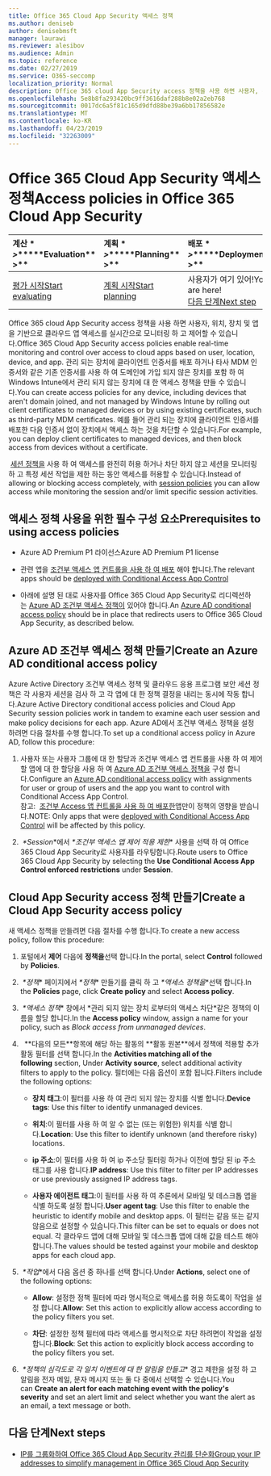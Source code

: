 ```yaml
---
title: Office 365 Cloud App Security 액세스 정책
ms.author: deniseb
author: denisebmsft
manager: laurawi
ms.reviewer: alesibov
ms.audience: Admin
ms.topic: reference
ms.date: 02/27/2019
ms.service: O365-seccomp
localization_priority: Normal
description: Office 365 cloud App Security access 정책을 사용 하면 사용자, 위치, 장치 및 앱을 기반으로 클라우드 앱 액세스를 실시간으로 모니터링 하 고 제어할 수 있습니다. 관리 되는 장치에 클라이언트 인증서를 배포 하거나 타사 MDM 인증서와 같은 기존 인증서를 사용 하 여 도메인에 가입 되지 않은 장치를 포함 하 여 Windows Intune에서 관리 되지 않는 장치에 대 한 액세스 정책을 만들 수 있습니다. 예를 들어 관리 되는 장치에 클라이언트 인증서를 배포한 다음 인증서 없이 장치에서 액세스 하는 것을 차단할 수 있습니다.
ms.openlocfilehash: 5e8b8fa293420bc9ff3616daf288b8e02a2eb768
ms.sourcegitcommit: 0017dc6a5f81c165d9dfd88be39a6bb17856582e
ms.translationtype: MT
ms.contentlocale: ko-KR
ms.lasthandoff: 04/23/2019
ms.locfileid: "32263009"
---
```

# <a name="access-policies-in-office-365-cloud-app-security"></a><span data-ttu-id="832ae-105">Office 365 Cloud App Security 액세스 정책</span><span class="sxs-lookup"><span data-stu-id="832ae-105">Access policies in Office 365 Cloud App Security</span></span>

|<span data-ttu-id="832ae-106">계산 \* *\>*\*</span><span class="sxs-lookup"><span data-stu-id="832ae-106">\*\*\*\*Evaluation\*\* \>\*\*</span></span>|<span data-ttu-id="832ae-107">계획 \* *\>*\*</span><span class="sxs-lookup"><span data-stu-id="832ae-107">\*\*\*\*Planning\*\* \>\*\*</span></span>|<span data-ttu-id="832ae-108">배포 \* *\>*\*</span><span class="sxs-lookup"><span data-stu-id="832ae-108">\*\*\*\*Deployment\*\* \>\*\*</span></span>|<span data-ttu-id="832ae-109">사용률 \* \* \* \*</span><span class="sxs-lookup"><span data-stu-id="832ae-109">\*\*\*\*Utilization\*\*\*\*</span></span>|
|:-----|:-----|:-----|:-----|
|[<span data-ttu-id="832ae-110">평가 시작</span><span class="sxs-lookup"><span data-stu-id="832ae-110">Start evaluating</span></span>](office-365-cas-overview.md) <br/> |[<span data-ttu-id="832ae-111">계획 시작</span><span class="sxs-lookup"><span data-stu-id="832ae-111">Start planning</span></span>](get-ready-for-office-365-cas.md) <br/> |<span data-ttu-id="832ae-112">사용자가 여기 있어!</span><span class="sxs-lookup"><span data-stu-id="832ae-112">You are here!</span></span>  <br/> [<span data-ttu-id="832ae-113">다음 단계</span><span class="sxs-lookup"><span data-stu-id="832ae-113">Next step</span></span>](group-your-ip-addresses-in-ocas.md) <br/> |[<span data-ttu-id="832ae-114">활용 시작</span><span class="sxs-lookup"><span data-stu-id="832ae-114">Start utilizing</span></span>](utilization-activities-for-ocas.md) <br/> |

<span data-ttu-id="832ae-115">Office 365 cloud App Security access 정책을 사용 하면 사용자, 위치, 장치 및 앱을 기반으로 클라우드 앱 액세스를 실시간으로 모니터링 하 고 제어할 수 있습니다.</span><span class="sxs-lookup"><span data-stu-id="832ae-115">Office 365 Cloud App Security access policies enable real-time monitoring and control over access to cloud apps based on user, location, device, and app.</span></span> <span data-ttu-id="832ae-116">관리 되는 장치에 클라이언트 인증서를 배포 하거나 타사 MDM 인증서와 같은 기존 인증서를 사용 하 여 도메인에 가입 되지 않은 장치를 포함 하 여 Windows Intune에서 관리 되지 않는 장치에 대 한 액세스 정책을 만들 수 있습니다.</span><span class="sxs-lookup"><span data-stu-id="832ae-116">You can create access policies for any device, including devices that aren't domain joined, and not managed by Windows Intune by rolling out client certificates to managed devices or by using existing certificates, such as third-party MDM certificates.</span></span> <span data-ttu-id="832ae-117">예를 들어 관리 되는 장치에 클라이언트 인증서를 배포한 다음 인증서 없이 장치에서 액세스 하는 것을 차단할 수 있습니다.</span><span class="sxs-lookup"><span data-stu-id="832ae-117">For example, you can deploy client certificates to managed devices, and then block access from devices without a certificate.</span></span>

<span data-ttu-id="832ae-118"> [세션 정책을](ocas-session-policies.md) 사용 하 여 액세스를 완전히 허용 하거나 차단 하지 않고 세션을 모니터링 하 고 특정 세션 작업을 제한 하는 동안 액세스를 허용할 수 있습니다.</span><span class="sxs-lookup"><span data-stu-id="832ae-118">Instead of allowing or blocking access completely, with [session policies](ocas-session-policies.md) you can allow access while monitoring the session and/or limit specific session activities.</span></span>

## <a name="prerequisites-to-using-access-policies"></a><span data-ttu-id="832ae-119">액세스 정책 사용을 위한 필수 구성 요소</span><span class="sxs-lookup"><span data-stu-id="832ae-119">Prerequisites to using access policies</span></span>

- <span data-ttu-id="832ae-120">Azure AD Premium P1 라이선스</span><span class="sxs-lookup"><span data-stu-id="832ae-120">Azure AD Premium P1 license</span></span>

- <span data-ttu-id="832ae-121">관련 앱을 [조건부 액세스 앱 컨트롤을 사용 하 여 배포](https://docs.microsoft.com/en-us/cloud-app-security/proxy-deployment-aad) 해야 합니다.</span><span class="sxs-lookup"><span data-stu-id="832ae-121">The relevant apps should be [deployed with Conditional Access App Control](https://docs.microsoft.com/en-us/cloud-app-security/proxy-deployment-aad)</span></span>

- <span data-ttu-id="832ae-122">아래에 설명 된 대로 사용자를 Office 365 Cloud App Security로 리디렉션하는 [Azure AD 조건부 액세스 정책이](https://docs.microsoft.com/azure/active-directory/active-directory-conditional-access-azure-portal) 있어야 합니다.</span><span class="sxs-lookup"><span data-stu-id="832ae-122">An [Azure AD conditional access policy](https://docs.microsoft.com/azure/active-directory/active-directory-conditional-access-azure-portal) should be in place that redirects users to Office 365 Cloud App Security, as described below.</span></span>

## <a name="create-an-azure-ad-conditional-access-policy"></a><span data-ttu-id="832ae-123">Azure AD 조건부 액세스 정책 만들기</span><span class="sxs-lookup"><span data-stu-id="832ae-123">Create an Azure AD conditional access policy</span></span>

<span data-ttu-id="832ae-124">Azure Active Directory 조건부 액세스 정책 및 클라우드 응용 프로그램 보안 세션 정책은 각 사용자 세션을 검사 하 고 각 앱에 대 한 정책 결정을 내리는 동시에 작동 합니다.</span><span class="sxs-lookup"><span data-stu-id="832ae-124">Azure Active Directory conditional access policies and Cloud App Security session policies work in tandem to examine each user session and make policy decisions for each app.</span></span> <span data-ttu-id="832ae-125">Azure AD에서 조건부 액세스 정책을 설정 하려면 다음 절차를 수행 합니다.</span><span class="sxs-lookup"><span data-stu-id="832ae-125">To set up a conditional access policy in Azure AD, follow this procedure:</span></span>

1. <span data-ttu-id="832ae-126">사용자 또는 사용자 그룹에 대 한 할당과 조건부 액세스 앱 컨트롤을 사용 하 여 제어할 앱에 대 한 할당을 사용 하 여 [Azure AD 조건부 액세스 정책을](https://docs.microsoft.com/azure/active-directory/active-directory-conditional-access-azure-portal) 구성 합니다.</span><span class="sxs-lookup"><span data-stu-id="832ae-126">Configure an [Azure AD conditional access policy](https://docs.microsoft.com/azure/active-directory/active-directory-conditional-access-azure-portal) with assignments for user or group of users and the app you want to control with Conditional Access App Control.</span></span><br><span data-ttu-id="832ae-127">참고:  [조건부 Access 앱 컨트롤을 사용 하 여 배포한](https://docs.microsoft.com/cloud-app-security/proxy-deployment-aad)앱만이 정책의 영향을 받습니다.</span><span class="sxs-lookup"><span data-stu-id="832ae-127">NOTE: Only apps that were [deployed with Conditional Access App Control](https://docs.microsoft.com/cloud-app-security/proxy-deployment-aad) will be affected by this policy.</span></span>

2. <span data-ttu-id="832ae-128"> *\*Session*\*에서 *\*조건부 액세스 앱 제어 적용 제한** 사용을 선택 하 여 Office 365 Cloud App Security로 사용자를 라우팅합니다.</span><span class="sxs-lookup"><span data-stu-id="832ae-128">Route users to Office 365 Cloud App Security by selecting the **Use Conditional Access App Control enforced restrictions** under **Session**.</span></span>

## <a name="create-a-cloud-app-security-access-policy"></a><span data-ttu-id="832ae-129">Cloud App Security access 정책 만들기</span><span class="sxs-lookup"><span data-stu-id="832ae-129">Create a Cloud App Security access policy</span></span>

<span data-ttu-id="832ae-130">새 액세스 정책을 만들려면 다음 절차를 수행 합니다.</span><span class="sxs-lookup"><span data-stu-id="832ae-130">To create a new access policy, follow this procedure:</span></span>

1. <span data-ttu-id="832ae-131">포털에서 **제어** 다음에 **정책을**선택 합니다.</span><span class="sxs-lookup"><span data-stu-id="832ae-131">In the portal, select **Control** followed by **Policies**.</span></span>

2. <span data-ttu-id="832ae-132"> *\*정책** 페이지에서 *\*정책** 만들기를 클릭 하 고 *\*액세스 정책을*\*선택 합니다.</span><span class="sxs-lookup"><span data-stu-id="832ae-132">In the **Policies** page, click **Create policy** and select **Access policy**.</span></span>

3. <span data-ttu-id="832ae-133"> *\*액세스 정책** 창에서 \*관리 되지 않는 장치 로부터의 액세스 차단\*같은 정책의 이름을 할당 합니다.</span><span class="sxs-lookup"><span data-stu-id="832ae-133">In the **Access policy** window, assign a name for your policy, such as *Block access from unmanaged devices*.</span></span>

4. <span data-ttu-id="832ae-134">  \*\*다음의 모든\*\*항목에 해당 하는 활동의 \*\*활동 원본\*\*에서 정책에 적용할 추가 활동 필터를 선택 합니다.</span><span class="sxs-lookup"><span data-stu-id="832ae-134">In the **Activities matching all of the following** section, Under **Activity source**, select additional activity filters to apply to the policy.</span></span> <span data-ttu-id="832ae-135">필터에는 다음 옵션이 포함 됩니다.</span><span class="sxs-lookup"><span data-stu-id="832ae-135">Filters include the following options:</span></span>
    
    - <span data-ttu-id="832ae-136">**장치 태그**:이 필터를 사용 하 여 관리 되지 않는 장치를 식별 합니다.</span><span class="sxs-lookup"><span data-stu-id="832ae-136">**Device tags**: Use this filter to identify unmanaged devices.</span></span>
    
    - <span data-ttu-id="832ae-137">**위치**:이 필터를 사용 하 여 알 수 없는 (또는 위험한) 위치를 식별 합니다.</span><span class="sxs-lookup"><span data-stu-id="832ae-137">**Location**: Use this filter to identify unknown (and therefore risky) locations.</span></span>
    
    - <span data-ttu-id="832ae-138">**ip 주소**:이 필터를 사용 하 여 ip 주소당 필터링 하거나 이전에 할당 된 ip 주소 태그를 사용 합니다.</span><span class="sxs-lookup"><span data-stu-id="832ae-138">**IP address**: Use this filter to filter per IP addresses or use previously assigned IP address tags.</span></span>
    
    - <span data-ttu-id="832ae-139">**사용자 에이전트 태그**:이 필터를 사용 하 여 추론에서 모바일 및 데스크톱 앱을 식별 하도록 설정 합니다.</span><span class="sxs-lookup"><span data-stu-id="832ae-139">**User agent tag**: Use this filter to enable the heuristic to identify mobile and desktop apps.</span></span> <span data-ttu-id="832ae-140">이 필터는 같음 또는 같지 않음으로 설정할 수 있습니다.</span><span class="sxs-lookup"><span data-stu-id="832ae-140">This filter can be set to equals or does not equal.</span></span> <span data-ttu-id="832ae-141">각 클라우드 앱에 대해 모바일 및 데스크톱 앱에 대해 값을 테스트 해야 합니다.</span><span class="sxs-lookup"><span data-stu-id="832ae-141">The values should be tested against your mobile and desktop apps for each cloud app.</span></span>

5. <span data-ttu-id="832ae-142"> *\*작업*\*에서 다음 옵션 중 하나를 선택 합니다.</span><span class="sxs-lookup"><span data-stu-id="832ae-142">Under **Actions**, select one of the following options:</span></span>
    
    - <span data-ttu-id="832ae-143">**Allow**: 설정한 정책 필터에 따라 명시적으로 액세스를 허용 하도록이 작업을 설정 합니다.</span><span class="sxs-lookup"><span data-stu-id="832ae-143">**Allow**: Set this action to explicitly allow access according to the policy filters you set.</span></span>
    
    - <span data-ttu-id="832ae-144">**차단**: 설정한 정책 필터에 따라 액세스를 명시적으로 차단 하려면이 작업을 설정 합니다.</span><span class="sxs-lookup"><span data-stu-id="832ae-144">**Block**: Set this action to explicitly block access according to the policy filters you set.</span></span>

6. <span data-ttu-id="832ae-145"> *\*정책의 심각도로 각 일치 이벤트에 대 한 알림을 만들고** 경고 제한을 설정 하 고 알림을 전자 메일, 문자 메시지 또는 둘 다 중에서 선택할 수 있습니다.</span><span class="sxs-lookup"><span data-stu-id="832ae-145">You can **Create an alert for each matching event with the policy's severity** and set an alert limit and select whether you want the alert as an email, a text message or both.</span></span>

## <a name="next-steps"></a><span data-ttu-id="832ae-146">다음 단계</span><span class="sxs-lookup"><span data-stu-id="832ae-146">Next steps</span></span>

- [<span data-ttu-id="832ae-147">IP를 그룹화하여 Office 365 Cloud App Security 관리를 단순화</span><span class="sxs-lookup"><span data-stu-id="832ae-147">Group your IP addresses to simplify management in Office 365 Cloud App Security</span></span>](group-your-ip-addresses-in-ocas.md)